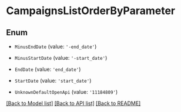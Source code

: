 # CampaignsListOrderByParameter


## Enum

* `MinusEndDate` (value: `'-end_date'`)

* `MinusStartDate` (value: `'-start_date'`)

* `EndDate` (value: `'end_date'`)

* `StartDate` (value: `'start_date'`)

* `UnknownDefaultOpenApi` (value: `'11184809'`)

[[Back to Model list]](../README.md#documentation-for-models) [[Back to API list]](../README.md#documentation-for-api-endpoints) [[Back to README]](../README.md)
